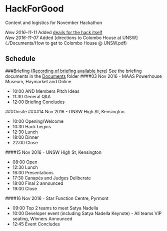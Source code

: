 # HackForGood
Content and logistics for November Hackathon  

*New 2016-11-11* Added [deails for the hack itself](./hack.md)  
*New 2016-11-07* Added [directions to Colombo House at UNSW](./Documents/How to get to Colombo House @ UNSW.pdf)

## Schedule
###Briefing ([Recording of briefing available here](https://aka.ms/h4gbrief))
See the briefing documents in the [Documents](./Documents) folder
####03 Nov 2016 - MAAS Powerhouse Museum, Haymarket and Online
- 10:00 AND Members Pitch Ideas
- 11:30 General Q&A
- 12:00 Briefing Concludes
 
###Onsite
####14 Nov 2016 - UNSW High St, Kensington
- 10:00 Opening/Welcome
- 10:30 Hack begins
- 12:30 Lunch
- 18:00 Dinner
- 22:00 Close 

####15 Nov 2016 - UNSW High St, Kensington
- 08:00 Open
- 12:30 Lunch
- 16:00 Presentations
- 17:30 Canapés and Judges Deliberate
- 18:00 Final 2 announced
- 19:00 Close

####16 Nov 2016 - Star Function Centre, Pyrmont
- 09:00 Top 2 teams to meet Satya Nadella
- 10:00 Developer event (including Satya Nadella Keynote) - All teams VIP seating, Winners Announced
- 12:45 Event Concludes
